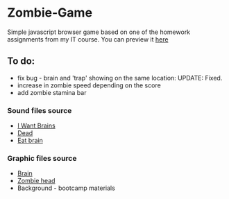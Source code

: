 # Zombie-Game

Simple javascript browser game based on one of the homework assignments from my IT course. You can preview it [here](https://m-zaremba.github.io/Zombie-Game/)

## To do:
* fix bug - brain and 'trap' showing on the same location: UPDATE: Fixed.
* increase in zombie speed depending on the score
* add zombie stamina bar

### Sound files source

* [I Want Brains](http://soundbible.com/1028-I-Want-Brains.html)
* [Dead](http://soundbible.com/1033-Zombie-In-Pain.html)
* [Eat brain](http://soundbible.com/976-Eating.html)

### Graphic files source

* [Brain](http://clipart-library.com/clipart/940259.htm)
* [Zombie head](http://marcosparafotosgratis.blogspot.com/2016/08/wallpaper-plantas-contra-zombies-buena.html)
* Background - bootcamp materials
